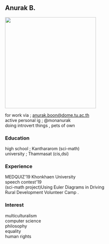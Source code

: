 ## Anurak B.
<img src="https://www.img.in.th/images/91185cc9894462929b056ae7945fa211.jpg" width="300" height="300">

for work via ; anurak.boon@dome.tu.ac.th <br>
active personal ig ; @monanurak <br>
doing introvert things , pets of own 

### Education

high school ; Kanthararom (sci-math) <br>
university  ; Thammasat (cis,dsi)

### Experience

MEDQUIZ'19 Khonkhaen University <br>
speech contest'19  <br>
(sci-math project)Using Euler Diagrams in Driving <br>
Rural Development Volunteer Camp
.
### Interest

multiculturalism <br>
computer science <br>
philosophy <br>
equality <br>
human rights

